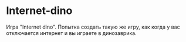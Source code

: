 # Internet-dino
Игра "Internet dino". Попытка создать такую же игру, как когда у вас отключается интернет и вы играете в динозаврика.
